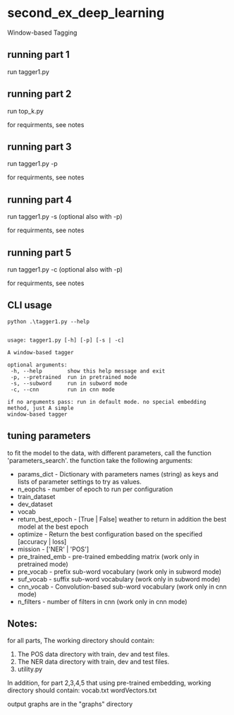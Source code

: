 # second_ex_deep_learning
Window-based Tagging

running part 1
--------------
run tagger1.py

running part 2
--------------
run top_k.py

for requirments, see notes

running part 3
--------------
run tagger1.py -p

for requirments, see notes

running part 4
--------------
run tagger1.py -s (optional also with -p)

for requirments, see notes

running part 5
--------------
run tagger1.py -c (optional also with -p)

for requirments, see notes

CLI usage
---------
 ```console
python .\tagger1.py --help


usage: tagger1.py [-h] [-p] [-s | -c]

A window-based tagger

optional arguments:
  -h, --help        show this help message and exit
  -p, --pretrained  run in pretrained mode
  -s, --subword     run in subword mode
  -c, --cnn         run in cnn mode

if no arguments pass: run in default mode. no special embedding method, just A simple        
window-based tagger
 ```
 
 tuning parameters
 -----------------
 to fit the model to the data, with different parameters, call the function 'parameters_search'. the function take the following arguments:
* params_dict - Dictionary with parameters names (string) as keys and lists of parameter settings to try as values.
* n_eopchs - number of epoch to run per configuration
* train_dataset
* dev_dataset
* vocab
* return_best_epoch - [True | False] weather to return in addition the best model at the best epoch
* optimize - Return the best configuration based on the specified [accuracy | loss]
* mission - ['NER' | 'POS']
* pre_trained_emb - pre-trained embedding matrix (work only in pretrained mode)
* pre_vocab - prefix sub-word vocabulary (work only in subword mode)
* suf_vocab - suffix sub-word vocabulary (work only in subword mode)
* cnn_vocab - Convolution-based sub-word vocabulary (work only in cnn mode)
* n_filters - number of filters in cnn (work only in cnn mode)

Notes:
------
for all parts, The working directory should contain:
1) The POS data directory with train, dev and test files.
2) The NER data directory with train, dev and test files.
3) utility.py

In addition, for part 2,3,4,5 that using pre-trained embedding, working directory should contain:
vocab.txt
wordVectors.txt

output graphs are in the "graphs" directory
